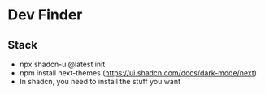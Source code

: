 # Dev Finder

## Stack

- npx shadcn-ui@latest init
- npm install next-themes (https://ui.shadcn.com/docs/dark-mode/next)
- In shadcn, you need to install the stuff you want
